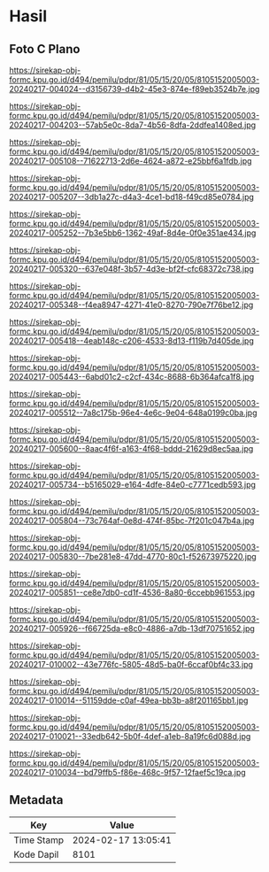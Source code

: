 # Hasil

## Foto C Plano

https://sirekap-obj-formc.kpu.go.id/d494/pemilu/pdpr/81/05/15/20/05/8105152005003-20240217-004024--d3156739-d4b2-45e3-874e-f89eb3524b7e.jpg

https://sirekap-obj-formc.kpu.go.id/d494/pemilu/pdpr/81/05/15/20/05/8105152005003-20240217-004203--57ab5e0c-8da7-4b56-8dfa-2ddfea1408ed.jpg

https://sirekap-obj-formc.kpu.go.id/d494/pemilu/pdpr/81/05/15/20/05/8105152005003-20240217-005108--71622713-2d6e-4624-a872-e25bbf6a1fdb.jpg

https://sirekap-obj-formc.kpu.go.id/d494/pemilu/pdpr/81/05/15/20/05/8105152005003-20240217-005207--3db1a27c-d4a3-4ce1-bd18-f49cd85e0784.jpg

https://sirekap-obj-formc.kpu.go.id/d494/pemilu/pdpr/81/05/15/20/05/8105152005003-20240217-005252--7b3e5bb6-1362-49af-8d4e-0f0e351ae434.jpg

https://sirekap-obj-formc.kpu.go.id/d494/pemilu/pdpr/81/05/15/20/05/8105152005003-20240217-005320--637e048f-3b57-4d3e-bf2f-cfc68372c738.jpg

https://sirekap-obj-formc.kpu.go.id/d494/pemilu/pdpr/81/05/15/20/05/8105152005003-20240217-005348--f4ea8947-4271-41e0-8270-790e7f76be12.jpg

https://sirekap-obj-formc.kpu.go.id/d494/pemilu/pdpr/81/05/15/20/05/8105152005003-20240217-005418--4eab148c-c206-4533-8d13-f119b7d405de.jpg

https://sirekap-obj-formc.kpu.go.id/d494/pemilu/pdpr/81/05/15/20/05/8105152005003-20240217-005443--6abd01c2-c2cf-434c-8688-6b364afca1f8.jpg

https://sirekap-obj-formc.kpu.go.id/d494/pemilu/pdpr/81/05/15/20/05/8105152005003-20240217-005512--7a8c175b-96e4-4e6c-9e04-648a0199c0ba.jpg

https://sirekap-obj-formc.kpu.go.id/d494/pemilu/pdpr/81/05/15/20/05/8105152005003-20240217-005600--8aac4f6f-a163-4f68-bddd-21629d8ec5aa.jpg

https://sirekap-obj-formc.kpu.go.id/d494/pemilu/pdpr/81/05/15/20/05/8105152005003-20240217-005734--b5165029-e164-4dfe-84e0-c7771cedb593.jpg

https://sirekap-obj-formc.kpu.go.id/d494/pemilu/pdpr/81/05/15/20/05/8105152005003-20240217-005804--73c764af-0e8d-474f-85bc-7f201c047b4a.jpg

https://sirekap-obj-formc.kpu.go.id/d494/pemilu/pdpr/81/05/15/20/05/8105152005003-20240217-005830--7be281e8-47dd-4770-80c1-f52673975220.jpg

https://sirekap-obj-formc.kpu.go.id/d494/pemilu/pdpr/81/05/15/20/05/8105152005003-20240217-005851--ce8e7db0-cd1f-4536-8a80-6ccebb961553.jpg

https://sirekap-obj-formc.kpu.go.id/d494/pemilu/pdpr/81/05/15/20/05/8105152005003-20240217-005926--f66725da-e8c0-4886-a7db-13df70751652.jpg

https://sirekap-obj-formc.kpu.go.id/d494/pemilu/pdpr/81/05/15/20/05/8105152005003-20240217-010002--43e776fc-5805-48d5-ba0f-6ccaf0bf4c33.jpg

https://sirekap-obj-formc.kpu.go.id/d494/pemilu/pdpr/81/05/15/20/05/8105152005003-20240217-010014--51159dde-c0af-49ea-bb3b-a8f201165bb1.jpg

https://sirekap-obj-formc.kpu.go.id/d494/pemilu/pdpr/81/05/15/20/05/8105152005003-20240217-010021--33edb642-5b0f-4def-a1eb-8a19fc6d088d.jpg

https://sirekap-obj-formc.kpu.go.id/d494/pemilu/pdpr/81/05/15/20/05/8105152005003-20240217-010034--bd79ffb5-f86e-468c-9f57-12faef5c19ca.jpg


## Metadata

| Key        | Value               |
| ---------- | ------------------- |
| Time Stamp | 2024-02-17 13:05:41 |
| Kode Dapil | 8101                |



